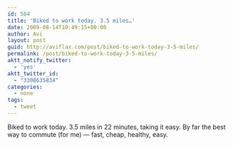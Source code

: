```yaml
---
id: 584
title: 'Biked to work today. 3.5 miles…'
date: 2009-08-14T10:49:15+00:00
author: Avi
layout: post
guid: http://aviflax.com/post/biked-to-work-today-3-5-miles/
permalink: /post/biked-to-work-today-3-5-miles/
aktt_notify_twitter:
  - 'yes'
aktt_twitter_id:
  - "3308635834"
categories:
  - none
tags:
  - tweet
---
```

Biked to work today. 3.5 miles in 22 minutes, taking it easy. By far the best way to commute (for me) — fast, cheap, healthy, easy.